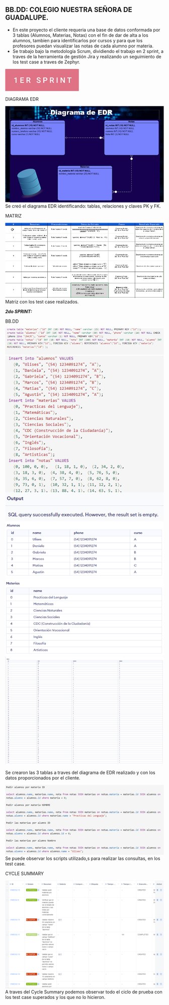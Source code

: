 BB.DD: COLEGIO NUESTRA SEÑORA DE GUADALUPE.
-------------------------------------------
- En este proyecto el cliente requeria una base de datos conformada por 3 tablas (Alumnos, Materias, Notas) con el fin de dar de alta a los alumnos, tambien para identificarlos por cursos y para que los profesores puedan visualizar las notas de cada alumno por materia.
- Se trabajo bajo la metodología Scrum, dividiendo el trabajo en 2 sprint, a traves de la herramienta de gestión Jira y realizando un seguimiento de los test case a traves de Zephyr.

[![](1er-sprint.svg)]()



DIAGRAMA EDR


[![](DiagramaEDR.png)]()
Se creó el diagrama EDR identificando: tablas, relaciones y claves PK y FK.



MATRIZ


[![](Matriz.png)]()
Matriz con los test case realizados.



***2do SPRINT:***


BB.DD


[![](SQLtablas.png)]()
[![](SQLdatos.png)]()
[![](TablaAlumnos.png)]()
[![](TablaMaterias.png)]()
[![](TablaNotas.png)]()

Se crearon las 3 tablas a traves del diagrama de EDR realizado y con los datos proporcionados por el cliente.



[![](Scripts.png)]()
Se puede observar los scripts utilizado,s para realizar las consultas, en los test case.


CYCLE SUMMARY

[![](CycleSummary.png)]()
A traves del Cycle Summary podemos observar todo el ciclo de prueba con los test case superados y los que no lo hicieron.







